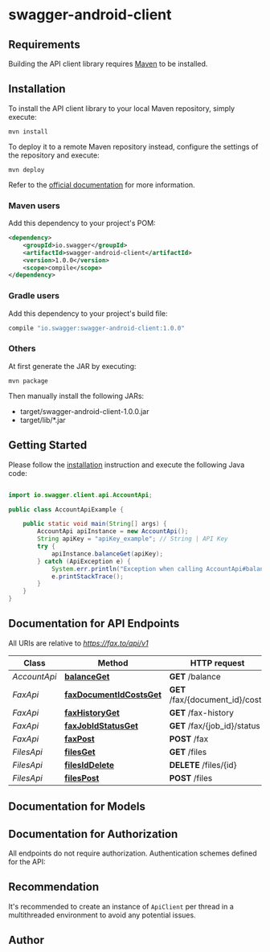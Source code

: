 # swagger-android-client

## Requirements

Building the API client library requires [Maven](https://maven.apache.org/) to be installed.

## Installation

To install the API client library to your local Maven repository, simply execute:

```shell
mvn install
```

To deploy it to a remote Maven repository instead, configure the settings of the repository and execute:

```shell
mvn deploy
```

Refer to the [official documentation](https://maven.apache.org/plugins/maven-deploy-plugin/usage.html) for more information.

### Maven users

Add this dependency to your project's POM:

```xml
<dependency>
    <groupId>io.swagger</groupId>
    <artifactId>swagger-android-client</artifactId>
    <version>1.0.0</version>
    <scope>compile</scope>
</dependency>
```

### Gradle users

Add this dependency to your project's build file:

```groovy
compile "io.swagger:swagger-android-client:1.0.0"
```

### Others

At first generate the JAR by executing:

    mvn package

Then manually install the following JARs:

* target/swagger-android-client-1.0.0.jar
* target/lib/*.jar

## Getting Started

Please follow the [installation](#installation) instruction and execute the following Java code:

```java

import io.swagger.client.api.AccountApi;

public class AccountApiExample {

    public static void main(String[] args) {
        AccountApi apiInstance = new AccountApi();
        String apiKey = "apiKey_example"; // String | API Key
        try {
            apiInstance.balanceGet(apiKey);
        } catch (ApiException e) {
            System.err.println("Exception when calling AccountApi#balanceGet");
            e.printStackTrace();
        }
    }
}

```

## Documentation for API Endpoints

All URIs are relative to *https://fax.to/api/v1*

Class | Method | HTTP request | Description
------------ | ------------- | ------------- | -------------
*AccountApi* | [**balanceGet**](docs/AccountApi.md#balanceGet) | **GET** /balance | 
*FaxApi* | [**faxDocumentIdCostsGet**](docs/FaxApi.md#faxDocumentIdCostsGet) | **GET** /fax/{document_id}/costs | 
*FaxApi* | [**faxHistoryGet**](docs/FaxApi.md#faxHistoryGet) | **GET** /fax-history | 
*FaxApi* | [**faxJobIdStatusGet**](docs/FaxApi.md#faxJobIdStatusGet) | **GET** /fax/{job_id}/status | 
*FaxApi* | [**faxPost**](docs/FaxApi.md#faxPost) | **POST** /fax | 
*FilesApi* | [**filesGet**](docs/FilesApi.md#filesGet) | **GET** /files | 
*FilesApi* | [**filesIdDelete**](docs/FilesApi.md#filesIdDelete) | **DELETE** /files/{id} | 
*FilesApi* | [**filesPost**](docs/FilesApi.md#filesPost) | **POST** /files | 


## Documentation for Models



## Documentation for Authorization

All endpoints do not require authorization.
Authentication schemes defined for the API:

## Recommendation

It's recommended to create an instance of `ApiClient` per thread in a multithreaded environment to avoid any potential issues.

## Author




